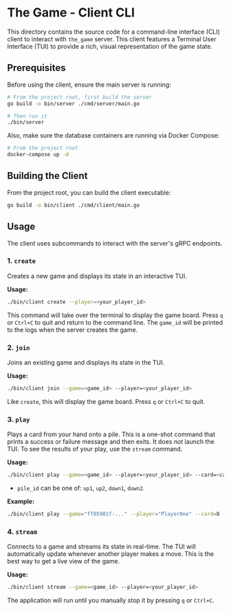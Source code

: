 # The Game - Client CLI

This directory contains the source code for a command-line interface (CLI) client to interact with `the_game` server. This client features a Terminal User Interface (TUI) to provide a rich, visual representation of the game state.

## Prerequisites

Before using the client, ensure the main server is running:

```bash
# From the project root, first build the server
go build -o bin/server ./cmd/server/main.go

# Then run it
./bin/server
```

Also, make sure the database containers are running via Docker Compose:

```bash
# From the project root
docker-compose up -d
```

## Building the Client

From the project root, you can build the client executable:

```bash
go build -o bin/client ./cmd/client/main.go
```

## Usage

The client uses subcommands to interact with the server's gRPC endpoints.

### 1. `create`

Creates a new game and displays its state in an interactive TUI.

**Usage:**

```bash
./bin/client create --player=<your_player_id>
```

This command will take over the terminal to display the game board. Press `q` or `Ctrl+C` to quit and return to the command line. The `game_id` will be printed to the logs when the server creates the game.

### 2. `join`

Joins an existing game and displays its state in the TUI.

**Usage:**

```bash
./bin/client join --game=<game_id> --player=<your_player_id>
```

Like `create`, this will display the game board. Press `q` or `Ctrl+C` to quit.

### 3. `play`

Plays a card from your hand onto a pile. This is a one-shot command that prints a success or failure message and then exits. It does _not_ launch the TUI. To see the results of your play, use the `stream` command.

**Usage:**

```bash
./bin/client play --game=<game_id> --player=<your_player_id> --card=<card_value> --pile=<pile_id>
```

- `pile_id` can be one of: `up1`, `up2`, `down1`, `down2`.

**Example:**

```bash
./bin/client play --game="ff05981f-..." --player="PlayerOne" --card=8 --pile="up2"
```

### 4. `stream`

Connects to a game and streams its state in real-time. The TUI will automatically update whenever another player makes a move. This is the best way to get a live view of the game.

**Usage:**

```bash
./bin/client stream --game=<game_id> --player=<your_player_id>
```

The application will run until you manually stop it by pressing `q` or `Ctrl+C`.
